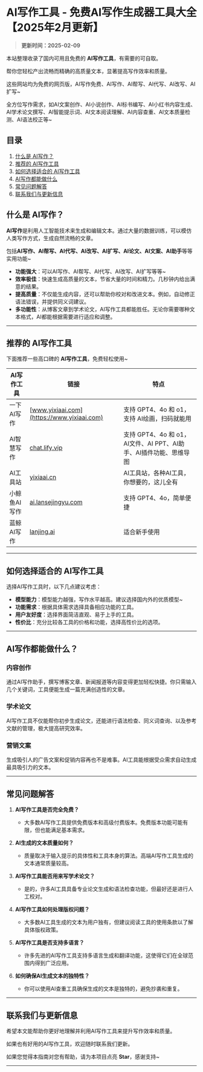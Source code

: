 # AI写作工具 - 免费AI写作生成器工具大全【2025年2月更新】

> **更新时间：2025-02-09**  

本站整理收录了国内可用且免费的 **AI写作工具**，有需要的可自取。

帮你您轻松产出流畅而精确的高质量文本，显著提高写作效率和质量。

这些网站均为免费的网页版，AI写作免费、AI写作、AI帮写、AI代写、AI改写、AI扩写~

全方位写作需求，如AI文案创作、AI小说创作、AI标书编写、AI小红书内容生成、AI学术论文撰写、AI智能提示词、AI文本阅读理解、AI内容查重、AI文本质量检测、AI语法校正等~

## **目录**

1. [什么是 AI写作？](#什么是-ai写作)
2. [推荐的 AI写作工具](#推荐的-ai写作工具)
3. [如何选择适合的 AI写作工具](#如何选择适合的-ai写作工具)
4. [AI写作都能做什么](#AI写作都能做什么)
5. [常见问题解答](#常见问题解答)
6. [联系我们与更新信息](#联系我们与更新信息)

## **什么是 AI写作？**

**AI写作**是利用人工智能技术来生成和编辑文本。通过大量的数据训练，可以模仿人类写作方式，生成自然流畅的文章。

包括**AI写作、AI帮写、AI代写、AI改写、AI扩写、AI论文、AI文案、AI助手**等等实用功能~

- **功能强大**：可以AI写作、AI帮写、AI代写、AI改写、AI扩写等等~
- **效率极佳**：快速生成高质量的文本，节省大量的时间和精力。几秒钟内给出满意的结果。
- **提高质量**：不仅能生成内容，还可以帮助你校对和改进文本。例如，自动修正语法错误，并提供同义词建议。
- **多功能性**：从博客文章到学术论文，AI写作工具都能胜任。无论你需要哪种文本格式，AI都能根据需要进行适应和调整。

---

## 推荐的 AI写作工具

下面推荐一些高口碑的 **AI写作工具**，免费轻松使用~

| AI写作工具 | 链接 | 特点 |
| --- | --- | --- |
| 一下AI写作 | [www.yixiaai.com](https://www.yixiaai.com) | 支持 GPT4、4o 和 o1，支持 AI绘画，扫码就能用 | 
| AI智慧写作 | [chat.lify.vip](https://chat.lify.vip) | 支持 GPT4、4o 和 o1，AI文件、AI PPT、AI助手、AI插件功能、思维导图 |
| AI工具站 | [yixiaai.cn](https://yixiaai.cn) | AI工具站，各种AI工具，你想要的，这儿全有 |
| 小鲸鱼AI写作 | [ai.lansejingyu.com](https://ai.lansejingyu.com) | 支持 GPT4、4o，简单便捷 |
| 蓝鲸AI写作 | [lanjing.ai](https://lanjing.ai) | 适合新手使用 |

---

## 如何选择适合的 AI写作工具

选择AI写作工具时，以下几点建议考虑：

- **模型能力**：模型能力越强，写作水平越高。建议选择国内外的优质模型~
- **功能需求**：根据具体需求选择具备相应功能的工具。
- **用户友好度**：选择界面简洁直观、易于上手的工具。
- **性价比**：充分比较各工具的价格和功能，选择高性价比的选项。

---

## AI写作都能做什么？

### 内容创作

通过AI写作助手，撰写博客文章、新闻报道等内容变得更加轻松快捷。你只需输入几个关键词，工具便能生成一篇充满创造性的文章。

### 学术论文

AI写作工具不仅能帮你初步生成论文，还能进行语法检查、同义词查询、以及参考文献的管理，极大提高研究效率。

### 营销文案

生成吸引人的广告文案和促销内容再也不是难事。AI工具能根据受众需求自动生成最具吸引力的文本。

---

## 常见问题解答

1. **AI写作工具是否完全免费？**
    - 大多数AI写作工具提供免费版本和高级付费版本。免费版本功能可能有限，但也能满足基本需求。

2. **AI生成的文本质量如何？**
    - 质量取决于输入提示的具体性和工具本身的算法。高端AI写作工具生成的文本通常质量较高。

3. **AI写作工具能否用来写学术论文？**
    - 是的，许多AI工具具备专业论文生成和语法检查功能，但最好还是进行人工校对。

4. **AI写作工具如何处理版权问题？**
    - 大多数AI工具生成的文本为用户独有，但建议阅读工具的使用条款以了解具体版权政策。

5. **AI写作工具是否支持多语言？**
    - 许多先进的AI写作工具支持多语言生成和翻译功能，这使得它们在全球范围内得到广泛应用。

6. **如何确保AI生成文本的独特性？**
    - 你可以使用AI查重工具确保生成的文本是独特的，避免抄袭和重复。

---

## 联系我们与更新信息

希望本文能帮助你更好地理解并利用AI写作工具来提升写作效率和质量。

如果也有好用的AI写作工具，欢迎随时联系我们更新。

如果您觉得本指南对您有帮助，请为本项目点亮 **Star**，感谢支持~

---

